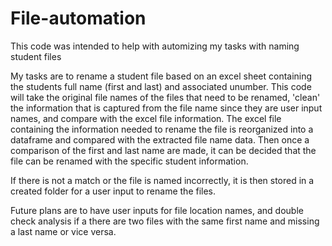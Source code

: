 # File-automation

This code was intended to help with automizing my tasks with naming student files 

My tasks are to rename a student file based on an excel sheet containing the students full name (first and last) and associated unumber. 
This code will take the original file names of the files that need to be renamed, 'clean' the information that is captured from the file name since they are user input names, and compare with the excel file information. The excel file containing the information needed to rename the file is reorganized into a dataframe and compared with the extracted file name data. Then once a comparison of the first and last name are made, it can be decided that the file can be renamed with the specific student information.

If there is not a match or the file is named incorrectly, it is then stored in a created folder for a user input to rename the files. 

Future plans are to have user inputs for file location names, and double check analysis if a there are two files with the same first name and missing a last name or vice versa. 
